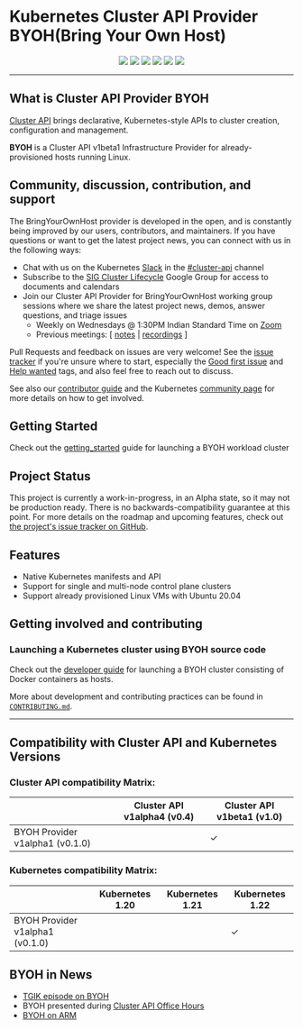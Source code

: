 # Kubernetes Cluster API Provider BYOH(Bring Your Own Host)
<p align="center">
<!-- lint card --><a href="https://github.com/vmware-tanzu/cluster-api-provider-bringyourownhost/actions/workflows/lint.yml">
<img src="https://github.com/vmware-tanzu/cluster-api-provider-bringyourownhost/actions/workflows/lint.yml/badge.svg"></a>
<!-- test status -->
<a href="https://github.com/vmware-tanzu/cluster-api-provider-bringyourownhost/actions?query=event%3Apush+branch%3Amain+workflow%3ACI+">
<img src="https://github.com/vmware-tanzu/cluster-api-provider-bringyourownhost/actions/workflows/ci.yml/badge.svg?branch=main&event=push"></a>
<!-- go doc / reference card -->
<a href="https://pkg.go.dev/github.com/vmware-tanzu/cluster-api-provider-bringyourownhost">
<img src="https://pkg.go.dev/badge/github.com/vmware-tanzu/cluster-api-provider-bringyourownhost.svg"></a>
<!-- goreportcard badge -->
<a href="https://goreportcard.com/report/github.com/vmware-tanzu/cluster-api-provider-bringyourownhost">
<img src="https://goreportcard.com/badge/github.com/vmware-tanzu/cluster-api-provider-bringyourownhost"></a>
<!-- codecov badge -->
<a href="https://codecov.io/gh/vmware-tanzu/cluster-api-provider-bringyourownhost">
<img src="https://codecov.io/gh/vmware-tanzu/cluster-api-provider-bringyourownhost/branch/main/graph/badge.svg?token=8GGPY0MENQ"></a>
<!-- openssf badge -->
<a href="https://bestpractices.coreinfrastructure.org/projects/5506">
<img src="https://bestpractices.coreinfrastructure.org/projects/5506/badge"></a>
</p>

------

## What is Cluster API Provider BYOH

[Cluster API][cluster_api] brings
declarative, Kubernetes-style APIs to cluster creation, configuration and
management.

__BYOH__ is a Cluster API v1beta1 Infrastructure Provider for already-provisioned hosts running Linux.

## Community, discussion, contribution, and support

The BringYourOwnHost provider is developed in the open, and is constantly being improved by our users, contributors, and maintainers.
If you have questions or want to get the latest project news, you can connect with us in the following ways:

- Chat with us on the Kubernetes [Slack](http://slack.k8s.io/) in the [#cluster-api](https://kubernetes.slack.com/archives/C8TSNPY4T) channel
- Subscribe to the [SIG Cluster Lifecycle](https://groups.google.com/forum/#!forum/kubernetes-sig-cluster-lifecycle) Google Group for access to documents and calendars
- Join our Cluster API Provider for BringYourOwnHost working group sessions where we share the latest project news, demos, answer questions, and triage issues
    - Weekly on Wednesdays @ 1:30PM Indian Standard Time on [Zoom](https://VMware.zoom.us/j/94476574480?pwd=WGYzOXBoL1VsVnBXK3c5TWd1bG5SZz09)
    - Previous meetings: \[ [notes](https://docs.google.com/document/d/1T-3_eskC_HCtXLh3PA8y--mgO-AIajZfevcnYuno6JM/edit#heading=h.y186zgz0eh6e) | [recordings](https://www.youtube.com/playlist?list=PLHbHoGHbooH41L5P-tIK6QqhILdEI9yBK) \]

Pull Requests and feedback on issues are very welcome!
See the [issue tracker](https://github.com/vmware-tanzu/cluster-api-provider-bringyourownhost/issues) if you're unsure where to start, especially the [Good first issue](https://github.com/vmware-tanzu/cluster-api-provider-bringyourownhost/issues?q=is%3Aopen+is%3Aissue+label%3A%22good+first+issue%22) and [Help wanted](https://github.com/vmware-tanzu/cluster-api-provider-bringyourownhost/issues?q=is%3Aopen+is%3Aissue+label%3A%22help+wanted%22) tags, and
also feel free to reach out to discuss.

See also our [contributor guide](CONTRIBUTING.md) and the Kubernetes [community page](https://kubernetes.io/community) for more details on how to get involved.

## Getting Started
Check out the [getting_started](https://github.com/vmware-tanzu/cluster-api-provider-bringyourownhost/blob/main/docs/getting_started.md) guide for launching a BYOH workload cluster

## Project Status

This project is currently a work-in-progress, in an Alpha state, so it may not be production ready. There is no backwards-compatibility guarantee at this point. For more details on the roadmap and upcoming features, check out [the project's issue tracker on GitHub][issue].

## Features

- Native Kubernetes manifests and API
- Support for single and multi-node control plane clusters
- Support already provisioned Linux VMs with Ubuntu 20.04

## Getting involved and contributing

### Launching a Kubernetes cluster using BYOH source code

Check out the [developer guide](./docs/local_dev.md) for launching a BYOH cluster consisting of Docker containers as hosts.

More about development and contributing practices can be found in [`CONTRIBUTING.md`](./CONTRIBUTING.md).

------

## Compatibility with Cluster API and Kubernetes Versions

### Cluster API compatibility Matrix:

||Cluster API v1alpha4 (v0.4)|Cluster API v1beta1 (v1.0)|
|-|-|-|
|BYOH Provider v1alpha1 (v0.1.0)||✓|


### Kubernetes compatibility Matrix:

||Kubernetes 1.20|Kubernetes 1.21|Kubernetes 1.22|
|-|-|-|-|
|BYOH Provider v1alpha1 (v0.1.0)|||✓|

## BYOH in News
- [TGIK episode on BYOH](https://www.youtube.com/watch?v=Xwm5Ka27-Io&t=2838s)
- BYOH presented during [Cluster API Office Hours](https://www.youtube.com/watch?v=6ODMLgX-dz4&t=572s)
- [BYOH on ARM](https://williamlam.com/2021/11/hybrid-x86-and-arm-kubernetes-clusters-using-tanzu-community-edition-tce-and-esxi-arm.html)


<!-- References -->

[cluster_api]: https://github.com/kubernetes-sigs/cluster-api
[issue]: https://github.com/vmware-tanzu/cluster-api-provider-bringyourownhost/issues
